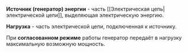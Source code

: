 **Источник (генератор) энергии** - часть [[Электрическая цепь|электрической цепи]], выделяющая электрическую энергию.

**Нагрузка** - часть электрической цепи, подключенная к источнику.

При **согласованном режиме** работы генератор передаёт в нагрузку максимальную возможную мощность.